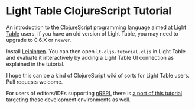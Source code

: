 # Light Table ClojureScript Tutorial

An introduction to the
[ClojureScript](http://github.com/clojure/clojurescript) programming
language aimed at [Light Table](http://www.lighttable.com) users. If you have
an old version of Light Table, you may need to upgrade to 0.6.X or newer.

Install [Leiningen](http://leiningen.org). You can then open
`lt-cljs-tutorial.cljs` in Light Table and evaluate it interactively
by adding a Light Table UI connection as explained in the tutorial.

I hope this can be a kind of ClojureScript wiki of sorts for Light
Table users.  Pull requests welcome.

For users of editors/IDEs supporting [nREPL][1] there is
[a port of this tutorial][2] targeting those development environments
as well.

[1]: https://github.com/clojure/tools.nrepl
[2]: https://github.com/magomimmo/modern-cljs/tree/master/cljs-tutorial

